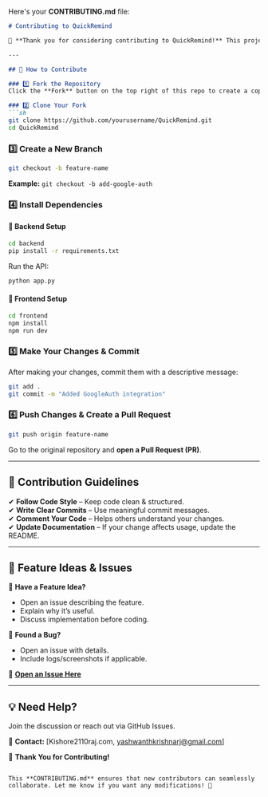 Here's your **CONTRIBUTING.md** file:  

```markdown
# Contributing to QuickRemind

🎉 **Thank you for considering contributing to QuickRemind!** This project aims to create a privacy-focused, offline-first task management system. We welcome contributions from the community to help improve and expand this project.

---

## 📌 How to Contribute

### 1️⃣ Fork the Repository  
Click the **Fork** button on the top right of this repo to create a copy in your GitHub account.

### 2️⃣ Clone Your Fork  
```sh
git clone https://github.com/yourusername/QuickRemind.git
cd QuickRemind
```

### 3️⃣ Create a New Branch  
```sh
git checkout -b feature-name
```
**Example:** `git checkout -b add-google-auth`

### 4️⃣ Install Dependencies  

#### 🔹 Backend Setup  
```sh
cd backend
pip install -r requirements.txt
```
Run the API:  
```sh
python app.py
```

#### 🔹 Frontend Setup  
```sh
cd frontend
npm install
npm run dev
```

### 5️⃣ Make Your Changes & Commit  
After making your changes, commit them with a descriptive message:
```sh
git add .
git commit -m "Added GoogleAuth integration"
```

### 6️⃣ Push Changes & Create a Pull Request  
```sh
git push origin feature-name
```
Go to the original repository and **open a Pull Request (PR)**.  

---

## 📜 Contribution Guidelines

✔ **Follow Code Style** – Keep code clean & structured.\
✔ **Write Clear Commits** – Use meaningful commit messages.\
✔ **Comment Your Code** – Helps others understand your changes.\
✔ **Update Documentation** – If your change affects usage, update the README.

---

## 🚀 Feature Ideas & Issues

📌 **Have a Feature Idea?**  
- Open an issue describing the feature.  
- Explain why it’s useful.  
- Discuss implementation before coding.

🐛 **Found a Bug?**  
- Open an issue with details.  
- Include logs/screenshots if applicable.  

🔗 [**Open an Issue Here**](https://github.com/Kishore007raj/QuickRemind/issues)

---

## 💡 Need Help?  
Join the discussion or reach out via GitHub Issues.  

📧 **Contact:** [Kishore2110raj.com, yashwanthkrishnarj@gmail.com]  

🚀 **Thank You for Contributing!**  
```  

This **CONTRIBUTING.md** ensures that new contributors can seamlessly collaborate. Let me know if you want any modifications! 🚀